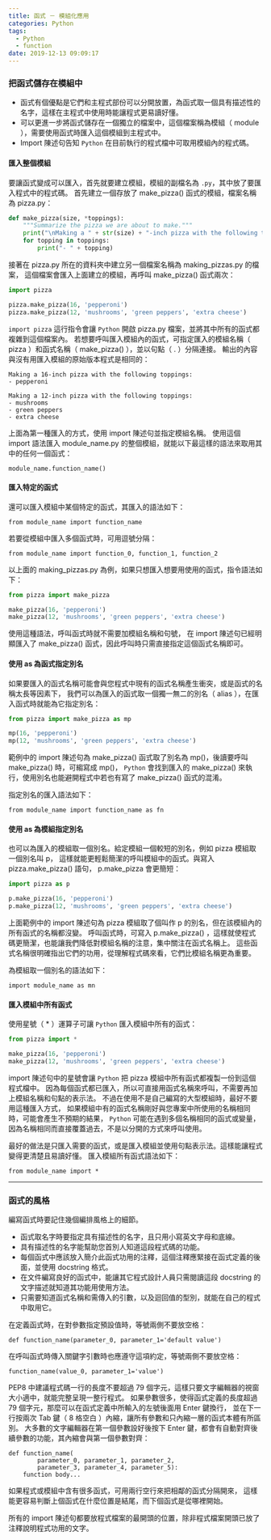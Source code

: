 ```yaml
---
title: 函式 － 模組化應用
categories: Python
tags:
  - Python
  - function
date: 2019-12-13 09:09:17
---
```


### 把函式儲存在模組中
* 函式有個優點是它們和主程式部份可以分開放置，為函式取一個具有描述性的名字，這樣在主程式中使用時能讓程式更易讀好懂。
* 可以更進一步將函式儲存在一個獨立的檔案中，這個檔案稱為模組（ module ），需要使用函式時匯入這個模組到主程式中。
* Import 陳述句告知 `Python` 在目前執行的程式檔中可取用模組內的程式碼。

<!-- more -->

#### 匯入整個模組
要讓函式變成可以匯入，首先就要建立模組，模組的副檔名為 `.py`，其中放了要匯入程式中的程式碼。
首先建立一個存放了 make_pizza() 函式的模組，檔案名稱為 pizza.py：
```python
def make_pizza(size, *toppings):
    """Summarize the pizza we are about to make."""
    print("\nMaking a " + str(size) + "-inch pizza with the following toppings:")
    for topping in toppings:
        print("- " + topping)
```
接著在 pizza.py 所在的資料夾中建立另一個檔案名稱為 making_pizzas.py 的檔案，
這個檔案會匯入上面建立的模組，再呼叫 make_pizza() 函式兩次：
```python
import pizza

pizza.make_pizza(16, 'pepperoni')
pizza.make_pizza(12, 'mushrooms', 'green peppers', 'extra cheese')
```
`import pizza` 這行指令會讓 `Python` 開啟 pizza.py 檔案，並將其中所有的函式都複雜到這個檔案內。
若想要呼叫匯入模組內的函式，可指定匯入的模組名稱（ pizza ）和函式名稱（ make_pizza() ），並以句點（ . ）分隔連接。
輸出的內容與沒有用匯入模組的原始版本程式是相同的：
```text
Making a 16-inch pizza with the following toppings:
- pepperoni

Making a 12-inch pizza with the following toppings:
- mushrooms
- green peppers
- extra cheese
```
上面為第一種匯入的方式，使用 import 陳述句並指定模組名稱。
使用這個 import 語法匯入 module_name.py 的整個模組，就能以下最這樣的語法來取用其中的任何一個函式：
```text
module_name.function_name()
```

#### 匯入特定的函式
還可以匯入模組中某個特定的函式，其匯入的語法如下：
```text
from module_name import function_name
```
若要從模組中匯入多個函式時，可用逗號分隔：
```text
from module_name import function_0, function_1, function_2
```
以上面的 making_pizzas.py 為例，如果只想匯入想要用使用的函式，指令語法如下：
```python
from pizza import make_pizza

make_pizza(16, 'pepperoni')
make_pizza(12, 'mushrooms', 'green peppers', 'extra cheese')
```
使用這種語法，呼叫函式時就不需要加模組名稱和句號，
在 import 陳述句已經明顯匯入了 make_pizza() 函式，因此呼叫時只需直接指定這個函式名稱即可。

#### 使用 as 為函式指定別名
如果要匯入的函式名稱可能會與您程式中現有的函式名稱產生衝突，或是函式的名稱太長等因素下，
我們可以為匯入的函式取一個獨一無二的別名（ alias ），在匯入函式時就能為它指定別名：
```python
from pizza import make_pizza as mp

mp(16, 'pepperoni')
mp(12, 'mushrooms', 'green peppers', 'extra cheese')
```
範例中的 import 陳述句為 make_pizza() 函式取了別名為 mp()，後讀要呼叫 make_pizza() 時，可縐寫成 mp()，
`Python` 會找到匯入的 make_pizza() 來執行，使用別名也能避開程式中若也有寫了 make_pizza() 函式的混淆。

指定別名的匯入語法如下：
```text
from module_name import function_name as fn
```

#### 使用 as 為模組指定別名
也可以為匯入的模組取一個別名。給定模組一個較短的別名，例如 pizza 模組取一個別名叫 p，
這樣就能更輕鬆簡潔的呼叫模組中的函式。與寫入 pizza.make_pizza() 語句， p.make_pizza 會更簡短：
```python
import pizza as p

p.make_pizza(16, 'pepperoni')
p.make_pizza(12, 'mushrooms', 'green peppers', 'extra cheese')
```
上面範例中的 import 陳述句為 pizza 模組取了個叫作 p 的別名，但在該模組內的所有函式的名稱都沒變。
呼叫函式時，可寫入 p.make_pizza() ，這樣就使程式碼更簡潔，也能讓我們降低對模組名稱的注意，集中關注在函式名稱上。
這些函式名稱很明確指出它們的功用，從理解程式碼來看，它們比模組名稱更為重要。

為模組取一個別名的語法如下：
```text
import module_name as mn
```

#### 匯入模組中所有函式
使用星號（ * ）運算子可讓 `Python` 匯入模組中所有的函式：
```python
from pizza import *

make_pizza(16, 'pepperoni')
make_pizza(12, 'mushrooms', 'green peppers', 'extra cheese')
```
import 陳述句中的星號會讓 `Python` 把 pizza 模組中所有函式都複製一份到這個程式檔中。
因為每個函式都已匯入，所以可直接用函式名稱來呼叫，不需要再加上模組名稱和句點的表示法。
不過在使用不是自己編寫的大型模組時，最好不要用這種匯入方式，
如果模組中有的函式名稱剛好與您專案中所使用的名稱相同時，可能會產生不預期的結果，
 `Python` 可能在遇到多個名稱相同的函式或變量，因為名稱相同而直接覆蓋過去，不是以分開的方式來呼叫使用。

最好的做法是只匯入需要的函式，或是匯入模組並使用句點表示法。這樣能讓程式變得更清楚且易讀好懂。
匯入模組所有函式語法如下：
```text
from module_name import *
```

---

### 函式的風格
編寫函式時要記住幾個編排風格上的細節。
* 函式取名字時要指定具有描述性的名字，且只用小寫英文字母和底線。
* 具有描述性的名字能幫助您首別人知道這段程式碼的功能。
* 每個函式中應該放入簡介此函式功用的注釋，這個注釋應緊接在函式定義的後面，並使用 docstring 格式。
* 在文件編寫良好的函式中，能讓其它程式設計人員只需閱讀這段 docstring 的文字描述就知道其功能用使用方法。
* 只需要知道函式名稱和需傳入的引數，以及迴回值的型別，就能在自己的程式中取用它。

在定義函式時，在對參數指定預設值時，等號兩側不要放空格：
```text
def function_name(parameter_0, parameter_1='default value')
```

在呼叫函式時傳入關鍵字引數時也應遵守這項約定，等號兩側不要放空格：
```text
function_name(value_0, parameter_1='value')
```

PEP8 中建議程式碼一行的長度不要超過 79 個字元，這樣只要文字編輯器的視窗大小適中，就能完整呈現一整行程式。
如果參數很多，使得函式定義的長度超過 79 個字元，那麼可以在函式定義中所輸入的左號後面用 Enter 鍵換行，
並在下一行按兩次 Tab 鍵（ 8 格空白 ）內縮，讓所有參數和只內縮一層的函式本體有所區別。
大多數的文字編輯器在第一個參數設好後按下 Enter 鍵，都會有自動對齊後續參數的功能，其內縮會與第一個參數對齊：
```text
def function_name(
        parameter_0, parameter_1, parameter_2, 
        parameter_3, parameter_4, parameter_5):
    function body...
```

如果程式或模組中含有很多函式，可用兩行空行來把相鄰的函式分隔開來，
這樣能更容易判斷上個函式在什麼位置是結尾，而下個函式是從哪裡開始。

所有的 import 陳述句都要放程式檔案的最開頭的位置，除非程式檔案開頭已放了注釋說明程式功用的文字。